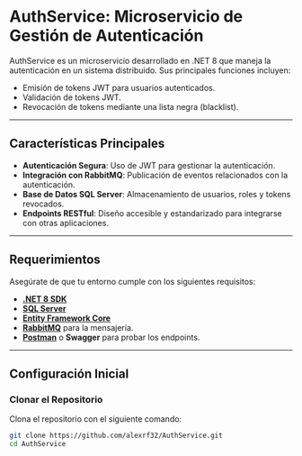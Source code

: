 # AuthService: Microservicio de Gestión de Autenticación

AuthService es un microservicio desarrollado en .NET 8 que maneja la autenticación en un sistema distribuido. Sus principales funciones incluyen:

- Emisión de tokens JWT para usuarios autenticados.
- Validación de tokens JWT.
- Revocación de tokens mediante una lista negra (blacklist).

---

## Características Principales

- **Autenticación Segura**: Uso de JWT para gestionar la autenticación.
- **Integración con RabbitMQ**: Publicación de eventos relacionados con la autenticación.
- **Base de Datos SQL Server**: Almacenamiento de usuarios, roles y tokens revocados.
- **Endpoints RESTful**: Diseño accesible y estandarizado para integrarse con otras aplicaciones.

---

## Requerimientos

Asegúrate de que tu entorno cumple con los siguientes requisitos:

- **[.NET 8 SDK](https://dotnet.microsoft.com/en-us/download/dotnet/8.0)** 
- **[SQL Server](https://www.microsoft.com/sql-server/)** 
- **[Entity Framework Core](https://learn.microsoft.com/en-us/ef/core/)** 
- **[RabbitMQ](https://www.rabbitmq.com/)** para la mensajería.
- **[Postman](https://www.postman.com/downloads/)** o **Swagger** para probar los endpoints.

---

## Configuración Inicial

### Clonar el Repositorio

Clona el repositorio con el siguiente comando:

```bash
git clone https://github.com/alexrf32/AuthService.git
cd AuthService
